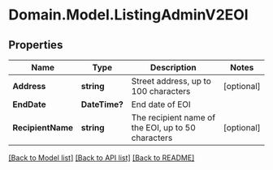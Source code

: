 # Domain.Model.ListingAdminV2EOI
## Properties

Name | Type | Description | Notes
------------ | ------------- | ------------- | -------------
**Address** | **string** | Street address, up to 100 characters | [optional] 
**EndDate** | **DateTime?** | End date of EOI | 
**RecipientName** | **string** | The recipient name of the EOI, up to 50 characters | [optional] 

[[Back to Model list]](../README.md#documentation-for-models) [[Back to API list]](../README.md#documentation-for-api-endpoints) [[Back to README]](../README.md)


